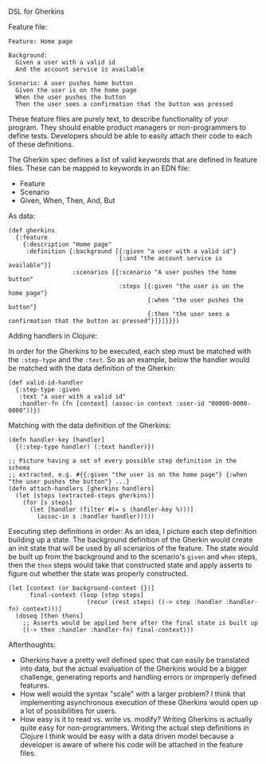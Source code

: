 DSL for Gherkins

Feature file:
```
Feature: Home page

Background:
  Given a user with a valid id
  And the account service is available

Scenario: A user pushes home button
  Given the user is on the home page
  When the user pushes the button
  Then the user sees a confirmation that the button was pressed
```

These feature files are purely text, to describe functionality of your program. They should enable product managers or non-programmers to define tests.
Developers should be able to easily attach their code to each of these definitions.

The Gherkin spec defines a list of valid keywords that are defined in feature files. These can be mapped to keywords in an EDN file:

* Feature
* Scenario
* Given, When, Then, And, But

As data:
```
(def gherkins
  {:feature
    {:description "Home page"
     :definition {:background [{:given "a user with a valid id"}
                               {:and "the account service is available"}]
                  :scenarios [{:scenario "A user pushes the home button"
                               :steps [{:given "the user is on the home page"}
                                       {:when "the user pushes the button"}
                                       {:then "the user sees a confirmation that the button as pressed"}]}]}}})
```

Adding handlers in Clojure:

In order for the Gherkins to be executed, each step must be matched with the `:step-type` and the `:text`. So as an example, below the handler would be matched with the data definition of the Gherkin:
```
(def valid-id-handler
  {:step-type :given
   :text "a user with a valid id"
   :handler-fn (fn [context] (assoc-in context :user-id "00000-0000-0000"))})
```

Matching with the data definition of the Gherkins:
```
(defn handler-key [handler]
  {(:step-type handler) (:text handler)}) 

;; Picture having a set of every possible step definition in the schema
;; extracted, e.g. #{{:given "the user is on the home page"} {:when "the user pushes the button"} ...}
(defn attach-handlers [gherkins handlers]
  (let [steps (extracted-steps gherkins)]
    (for [s steps]
      (let [handler (filter #(= s (handler-key %)))]
        (assoc-in s :handler handler)))))
```


Executing step definitions in order:
As an idea, I picture each step definition building up a state. The background definition of the Gherkin would create an init state that will be used by all scenarios of the feature.
The state would be built up from the background and to the scenario's `given` and `when` steps, then the `then` steps would take that constructed state and apply asserts to figure out whether the state was properly constructed.
```
(let [context (or background-context {})]
      final-context (loop [step steps]
                      (recur (rest steps) ((-> step :handler :handler-fn) context)))]
  (doseq [then thens]
    ;; Asserts would be applied here after the final state is built up
    ((-> then :handler :handler-fn) final-context)))
```

Afterthoughts:
* Gherkins have a pretty well defined spec that can easily be translated into data, but the actual evaluation of the Gherkins would be a bigger challenge, generating reports and handling errors or improperly defined features.
* How well would the syntax "scale" with a larger problem? I think that implementing asynchronous execution of these Gherkins would open up a lot of possibilities for users.
* How easy is it to read vs. write vs. modify? Writing Gherkins is actually quite easy for non-programmers. Writing the actual step definitions in Clojure I think would be easy with a data driven model because a developer is aware of where his code will be attached in the feature files.
